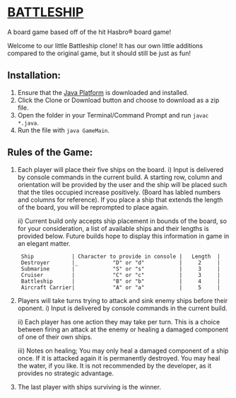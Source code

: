 # [BATTLESHIP](https://github.com/karienal/battleship) 
A board game based off of the hit Hasbro® board game!

Welcome to our little Battleship clone! It has our own little additions compared to the original game, but it should still be just as fun! 

## Installation:
  1. Ensure that the [Java Platform](https://www.oracle.com/technetwork/java/javase/downloads/index.html) is downloaded and installed.
  2. Click the Clone or Download button and choose to download as a zip file.
  3. Open the folder in your Terminal/Command Prompt and run ```javac *.java```.
  4. Run the file with ```java GameMain```.

## Rules of the Game:
1. Each player will place their five ships on the board.
   i) Input is delivered by console commands in the current build. A starting row, column  and orientation will be provided by the user
       and the ship will be placed such that the tiles occupied increase positively. (Board has labled numbers and columns for 
       reference). If you place a ship that extends the length of the board, you will be reprompted to place again.
       
   ii) Current build only accepts ship placement in bounds of the board, so for your consideration, a list of available ships and their
        lengths is provided below. Future builds hope to display this information in game in an elegant matter.
        
        Ship            | Character to provide in console |   Length  |
        Destroyer       |_           "D" or "d"           |     2     |
        Submarine       |            "S" or "s"           |     3     |
        Cruiser         |            "C" or "c"           |     3     |
        Battleship      |            "B" or "b"           |     4     |
        Aircraft Carrier|            "A" or "a"           |     5     |
           
   
2. Players will take turns trying to attack and sink enemy ships before their oponent.
    i) Input is delivered by console commands in the current build.

    ii) Each player has one action they may take per turn. This is a choice between firing an attack at the enemy or healing a damaged 
       component of one of their own ships.
       
    iii) Notes on healing; You may only heal a damaged component of a ship once. If it is attacked again it is permanently destroyed.
                           You may heal the water, if you like. It is not recommended by the developer, as it provides no strategic                                advantage.
                          
3. The last player with ships surviving is the winner.

